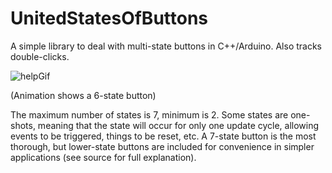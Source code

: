 # UnitedStatesOfButtons

A simple library to deal with multi-state buttons in C++/Arduino.  Also tracks double-clicks.

![helpGif](https://user-images.githubusercontent.com/11184076/153303388-15d9661e-30c5-473a-9218-d7ee5116a0c6.gif)

(Animation shows a 6-state button)

The maximum number of states is 7, minimum is 2. Some states are one-shots, meaning that the state will occur for only one update cycle, allowing events to be triggered, things to be reset, etc. A 7-state button is the most thorough, but lower-state buttons are included for convenience in simpler applications (see source for full explanation).


